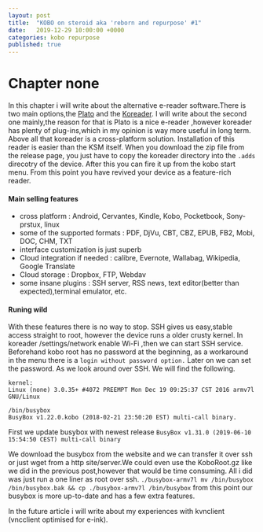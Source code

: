 ```yaml
---
layout: post
title:  "KOBO on steroid aka 'reborn and repurpose' #1"
date:   2019-12-29 10:00:00 +0000
categories: kobo repurpose
published: true
---
```

# Chapter none
In this chapter i will write about the alternative e-reader software.There is two main options,the [Plato](https://github.com/baskerville/plato) and the [Koreader](https://github.com/koreader/koreader). I will write about the second one mainly,the reason for that is Plato is a nice e-reader ,however koreader has plenty of plug-ins,which in my opinion is way more useful in long term. Above all that koreader is a cross-platform solution. Installation of this reader is easier than the KSM itself. When you download the zip file from the release page, you just have to copy the koreader directory into the `.adds` direcotry of the device. After this you can fire it up from the kobo start menu.
From this point you have revived your device as a feature-rich reader.

#### Main selling features

- cross platform : Android, Cervantes, Kindle, Kobo, Pocketbook, Sony-prstux, linux
- some of the supported formats : PDF, DjVu, CBT, CBZ, EPUB, FB2, Mobi, DOC, CHM, TXT
- interface customization is just superb
- Cloud integration if needed : calibre, Evernote, Wallabag, Wikipedia, Google Translate
- Cloud storage : Dropbox, FTP, Webdav
- some insane plugins : SSH server, RSS news, text editor(better than expected),terminal emulator, etc.

#### Runing wild

With these features there is no way to stop.
SSH gives us easy,stable access straight to root, however the device runs a older crusty kernel.
In koreader /settings/network enable Wi-Fi ,then we can start SSH service. Beforehand kobo root has no password at the beginning, as a workaround in the menu there is a `login without password option.` Later on we can set the password.
As we look around over SSH. We will find the following.
```
kernel:
Linux (none) 3.0.35+ #4072 PREEMPT Mon Dec 19 09:25:37 CST 2016 armv7l GNU/Linux

/bin/busybox
BusyBox v1.22.0.kobo (2018-02-21 23:50:20 EST) multi-call binary.
```
First we update busybox with newest release  `BusyBox v1.31.0 (2019-06-10 15:54:50 CEST) multi-call binary`

We download the busybox from the website and we can transfer it over ssh or just wget from a http site/server.We could even use the KoboRoot.gz like we did in the previous post,however that would be time consuming.
All i did was just run a one liner as root over ssh. `./busybox-armv7l mv /bin/busybox /bin/busybox.bak && cp ./busybox-armv7l /bin/busybox` from this point our busybox is more up-to-date and has a few extra features.

In the future article i will write about my experiences with kvnclient (vncclient optimised for e-ink).
                                                                                                                                                                                                                                                                                                                                                                                                                                                                                                                                                                                                                                                                                                                                                                                                                                                                                                                                                                                                                                                                                                                                                                                                                                                                                                                                                                                                                                                                                                                                                                                                                                                                                                                                                                                                